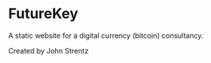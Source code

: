 # FutureKey

A static website for a digital currency (bitcoin) consultancy.

Created by John Strentz

